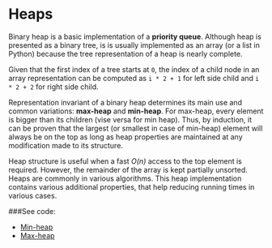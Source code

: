 # Heaps

Binary heap is a basic implementation of a **priority queue**. Although heap is presented
 as a binary tree, is is usually implemented as an array (or a list in Python) because 
 the tree representation of a heap is nearly complete.

Given that the first index of a tree starts at `0`, the index of a child node in an array
 representation can be computed as `i * 2 + 1` for left side child and `i * 2 + 2` for 
 right side child.

Representation invariant of a binary heap determines its main use and common variations:
 **max-heap** and **min-heap**. For max-heap, every element is bigger than its children
 (vise versa for min heap). Thus, by induction, it can be proven that the largest (or 
 smallest in case of min-heap) element will always be on the top as long as heap
 properties are maintained at any modification made to its structure.

Heap structure is useful when a fast *O(n)* access to the top element is required.
 However, the remainder of the array is kept partially unsorted. Heaps are commonly in 
 various algorithms. This heap implementation contains various additional properties, that
 help reducing running times in various cases.
 
###See code: 
- [Min-heap](/basic_data_structures/heaps/min_heap.py)
- [Max-heap](/basic_data_structures/heaps/min_heap.py)